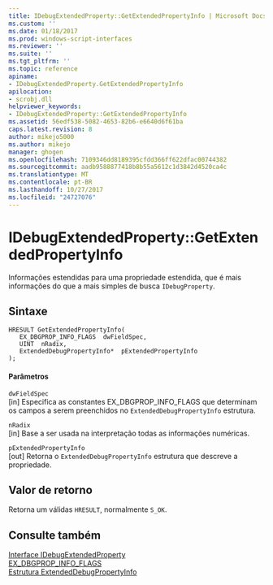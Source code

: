 ```yaml
---
title: IDebugExtendedProperty::GetExtendedPropertyInfo | Microsoft Docs
ms.custom: ''
ms.date: 01/18/2017
ms.prod: windows-script-interfaces
ms.reviewer: ''
ms.suite: ''
ms.tgt_pltfrm: ''
ms.topic: reference
apiname:
- IDebugExtendedProperty.GetExtendedPropertyInfo
apilocation:
- scrobj.dll
helpviewer_keywords:
- IDebugExtendedProperty::GetExtendedPropertyInfo
ms.assetid: 56edf538-5082-4653-82b6-e6640d6f61ba
caps.latest.revision: 8
author: mikejo5000
ms.author: mikejo
manager: ghogen
ms.openlocfilehash: 7109346dd8189395cfdd366ff622dfac00744382
ms.sourcegitcommit: aadb9588877418b8b55a5612c1d3842d4520ca4c
ms.translationtype: MT
ms.contentlocale: pt-BR
ms.lasthandoff: 10/27/2017
ms.locfileid: "24727076"
---
```

# <a name="idebugextendedpropertygetextendedpropertyinfo"></a>IDebugExtendedProperty::GetExtendedPropertyInfo
Informações estendidas para uma propriedade estendida, que é mais informações do que a mais simples de busca `IDebugProperty`.  
  
## <a name="syntax"></a>Sintaxe  
  
```  
HRESULT GetExtendedPropertyInfo(  
   EX_DBGPROP_INFO_FLAGS  dwFieldSpec,  
   UINT  nRadix,  
   ExtendedDebugPropertyInfo*  pExtendedPropertyInfo  
);  
```  
  
#### <a name="parameters"></a>Parâmetros  
 `dwFieldSpec`  
 [in] Especifica as constantes EX_DBGPROP_INFO_FLAGS que determinam os campos a serem preenchidos no `ExtendedDebugPropertyInfo` estrutura.  
  
 `nRadix`  
 [in] Base a ser usada na interpretação todas as informações numéricas.  
  
 `pExtendedPropertyInfo`  
 [out] Retorna o `ExtendedDebugPropertyInfo` estrutura que descreve a propriedade.  
  
## <a name="return-value"></a>Valor de retorno  
 Retorna um válidas `HRESULT`, normalmente `S_OK`.  
  
## <a name="see-also"></a>Consulte também  
 [Interface IDebugExtendedProperty](../../winscript/reference/idebugextendedproperty-interface.md)   
 [EX_DBGPROP_INFO_FLAGS](../../winscript/reference/ex-dbgprop-info-flags.md)   
 [Estrutura ExtendedDebugPropertyInfo](../../winscript/reference/extendeddebugpropertyinfo-structure.md)